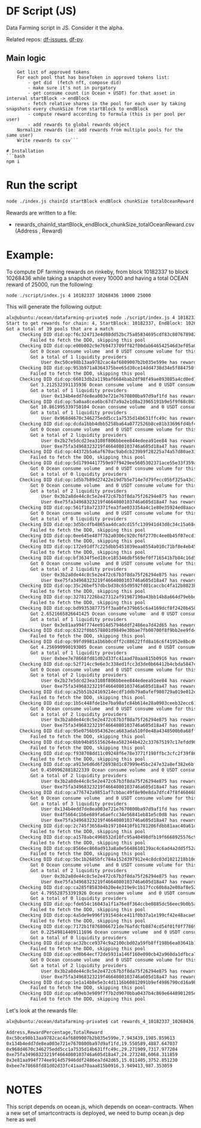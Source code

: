 # DF Script (JS)

Data Farming script in JS. Consider it the alpha.

Related repos: [df-issues](https://github.com/oceanprotocol/df-issues), [df-py](https://github.com/oceanprotocol/df-py).

## Main logic

```text
    Get list of approved tokens
    For each pool that has baseToken in approved tokens list:
        - get did  (fetch nft, compose did)
        - make sure it's not in purgatory
        - get consume count (in Ocean + USDT) for that asset in interval startBlock -> endBlock
        - fetch relative shares in the pool for each user by taking snapshots every chunkSize from startBlock to endBlock
        - compute reward according to formula (this is per pool per user)
        - add rewards to global rewards object
    Normalize rewards (ie: add rewards from multiple pools for the same user)
    Write rewards to csv```

# Installation
```bash
npm i
```

# Run the script
```bash
node ./index.js chainId startBlock endBlock chunkSize totalOceanReward
```
Rewards are written to a file:
 - rewards_chainId_startBlock_endBlock_chunkSize_totalOceanReward.csv  (Address , Reward)


# Example:

To compute DF farming rewards on rinkeby, from block 10182337 to block 10268436 while taking a snapshot every 10000 and having a total OCEAN reward of 25000, run the following:

```bash
node ./script/index.js 4 10182337 10268436 10000 25000
```

This will generate the following output:

```bash
alx@ubuntu:/ocean/datafarming-private$ node ./script/index.js 4 10182337 10268436 10000 25000
Start to get rewards for chain: 4, StartBlock: 10182337, EndBlock: 10268436, chunkSize:10000
Got a total of 39 pools that are a match
	 Checking DID did:op:f6c324713e4d88dd52bc75a85834695cdf83c80767898288b22dd7e93b1e166a (with pool 0x04568070ae2deaced03a4b4950739e6ad0aa1502)
		 Failed to fetch the DDO, skipping this pool
	 Checking DID did:op:e00b002c9e769473709ff82f00dab646542546d3ef05a092499c801d490a41d8 (with pool 0x04eeab25fbb97b38b1883dc5d6a2ee193ef52e0b)
		 Got 0 Ocean consume volume  and 0 USDT consume volume for this asset
		 Got a total of 1 liquidity providers
			 User 0xc50ce98b13aa9782cac4af6809007b2b035e599e has reward: 0.037611 [ log(0.333334 + 1) * log(0.000000 + 2) ] -> totalRewards: 0.037611
	 Checking DID did:op:953b971a8364375bee65d30ce14dd4738d34e5f884750fa8534ff8c259452a28 (with pool 0x082fefc723d3db52931fcb6a64182546f25e84e3)
		 Failed to fetch the DDO, skipping this pool
	 Checking DID did:op:66013db2a119baf6684bab2df98f49ae893085a4cd0ed78ac4a9f5ac9ac9ac29 (with pool 0x0ac3a185b47e64b9921cb52c8aff8e6bc11cb7ed)
		 Got 3.212532391135936 Ocean consume volume  and 0 USDT consume volume for this asset
		 Got a total of 1 liquidity providers
			 User 0x134b4edd7de8ea003e721e7670800ba97d9af1fd has reward: 0.076334 [ log(0.277778 + 1) * log(3.212533 + 2) ] -> totalRewards: 0.113944
	 Checking DID did:op:5a0aa8cea6bc67d7a9a2e1d8a23965191b9e5f9f68c863f2584e888e10769560 (with pool 0x0d306ee09a1065f80a8157e054123b4251f7ea98)
		 Got 10.861995339750104 Ocean consume volume  and 0 USDT consume volume for this asset
		 Got a total of 1 liquidity providers
			 User 0x968d4670c346275edd5cc1a7535d14b631ffc49c has reward: 0.138596 [ log(0.333334 + 1) * log(10.861996 + 2) ] -> totalRewards: 0.252540
	 Checking DID did:op:dcda1bbb4dbb5258ba64a0772526b8ce81b33696fd4bf4ab62214415d0c47c0d (with pool 0x1c643a7f7e23bccab0e8c7c68a32c47a91f53f00)
		 Got 0 Ocean consume volume  and 0 USDT consume volume for this asset
		 Got a total of 2 liquidity providers
			 User 0x2b27e5dcd23ea3108f806bbeee844edeea91ee84 has reward: 0.000000 [ log(0.000000 + 1) * log(0.000000 + 2) ] -> totalRewards: 0.252540
			 User 0xe75fa34968323219f4664080103746a605d18a47 has reward: 0.026235 [ log(0.222223 + 1) * log(0.000000 + 2) ] -> totalRewards: 0.278775
	 Checking DID did:op:44372b5a6af670ac9abdcb239b9f28225a74a57d80ae33643dd27c334f5eccff (with pool 0x28ef3f1be2824db05f0bfdda7026c800872b139f)
		 Failed to fetch the DDO, skipping this pool
	 Checking DID did:op:5d17994417759e97f9429ee5605302371ace55e33f359a281e22c6f0d11cbdc1 (with pool 0x301a67e2733361a7c9a33adedd214c2621c13a18)
		 Got 0 Ocean consume volume  and 0 USDT consume volume for this asset
		 Got a total of 0 liquidity providers
	 Checking DID did:op:1d5b7b89d27422e19d7b5e714e7d79fecc05bf325a43c32bce879e91d414b85e (with pool 0x46c9d0a72989765620440a9fcd50ae2e35513a0b)
		 Got 0 Ocean consume volume  and 0 USDT consume volume for this asset
		 Got a total of 2 liquidity providers
			 User 0x3b2a8de44c8c5e2e472c67b3f8da75f26294e875 has reward: 0.000000 [ log(0.000000 + 1) * log(0.000000 + 2) ] -> totalRewards: 0.278775
			 User 0xe75fa34968323219f4664080103746a605d18a47 has reward: 0.033304 [ log(0.055556 + 1) * log(0.000000 + 2) ] -> totalRewards: 0.285843
	 Checking DID did:op:561f18a723371fea3fae033354a4c1e80e35924ed8aacee32fc938fff7c35de3 (with pool 0x48af9bb92ded6ef7c6464af5d78169ead8e8adc9)
		 Got 0 Ocean consume volume  and 0 USDT consume volume for this asset
		 Got a total of 0 liquidity providers
	 Checking DID did:op:3d5bcdfb4865aa4dcadcd15fc139941d43d8c34c15a684dce710471bd3e55480 (with pool 0x544a638208adc2a86269211d89cf8631d9654062)
		 Failed to fetch the DDO, skipping this pool
	 Checking DID did:op:0ee645e487f7b2a0306c920cf6f2770c4ee0b45f07ecd116398ab4e4bd1ccc86 (with pool 0x57eb6b733b77481ea339d448be4ae96f08ce5e26)
		 Failed to fetch the DDO, skipping this pool
	 Checking DID did:op:172e91df7c225dbb5451039eaa8554a010c71bf8e4eb45889eab5e046a6584be (with pool 0x5875ca70b86395e2bc61823b6dcaa0da4ebbdcd2)
		 Failed to fetch the DDO, skipping this pool
	 Checking DID did:op:bf3634f5ed10ce185346dbf569ef0f716541b7b84c16d5480e2b6b5c2e47c05d (with pool 0x66a181bcad8e53142162db4fca5075f830cb24ed)
		 Got 0 Ocean consume volume  and 0 USDT consume volume for this asset
		 Got a total of 2 liquidity providers
			 User 0x3b2a8de44c8c5e2e472c67b3f8da75f26294e875 has reward: 0.000000 [ log(0.000000 + 1) * log(0.000000 + 2) ] -> totalRewards: 0.285843
			 User 0xe75fa34968323219f4664080103746a605d18a47 has reward: 0.047078 [ log(0.111112 + 1) * log(0.000000 + 2) ] -> totalRewards: 0.299618
	 Checking DID did:op:35c26bef57dbcbd38c65d9592fd01caccbc4fa12b8023bc0eba58bc72284f4c9 (with pool 0x707ab41ff5e2d952dcc9446332c2f3a7b9791cb2)
		 Failed to fetch the DDO, skipping this pool
	 Checking DID did:op:327817226ba27312af91987190a43bb14b8a664d79ebbde4a307a22e0884fb5b (with pool 0x739d4d701088cf5cf832ad95c099945712816c71)
		 Failed to fetch the DDO, skipping this pool
	 Checking DID did:op:bd9935387775ff3aa0fe379b65c6a4169dcf8f2420b4583e5d717432dc548a94 (with pool 0x74f87e88f8ad712fcb3dc2f730febeba9827a4c9)
		 Got 2.6521665826641425 Ocean consume volume  and 0 USDT consume volume for this asset
		 Got a total of 1 liquidity providers
			 User 0x3e81aa994f774ee914d57946ddf2486ea7d42d65 has reward: 0.071076 [ log(0.277778 + 1) * log(2.652167 + 2) ] -> totalRewards: 0.370693
	 Checking DID did:op:6322f0bb578801d9849e30bae7fb00700f8f9bb2ee9fd4fcaac14aeefa2c294e (with pool 0x7de9dd0797bc9fad1ef6ddc3ae5c44d231e23c84)
		 Failed to fetch the DDO, skipping this pool
	 Checking DID did:op:99fd9981a1b6b0cdff2c88622ffd8a16c6f41952e8bcd62c786f97dc33fc0aee (with pool 0x8806060cf75ae717092bc74441de7a19d0a34eb7)
		 Got 4.256990990193005 Ocean consume volume  and 0 USDT consume volume for this asset
		 Got a total of 1 liquidity providers
			 User 0xbee7e78668fd81d02d33fc41aad70aaa815b0916 has reward: 0.018700 [ log(0.055556 + 1) * log(4.256991 + 2) ] -> totalRewards: 0.389393
	 Checking DID did:op:52f714cc9e6e3c338ed1fcc3d3de0b66412b4cbda5847cb0d6d13ad954ad39bd (with pool 0x8820d67a7294a6aff70305c10fd924aec39b2d57)
		 Got 0 Ocean consume volume  and 0 USDT consume volume for this asset
		 Got a total of 2 liquidity providers
			 User 0x2b27e5dcd23ea3108f806bbeee844edeea91ee84 has reward: 0.000000 [ log(0.000000 + 1) * log(0.000000 + 2) ] -> totalRewards: 0.389393
			 User 0xe75fa34968323219f4664080103746a605d18a47 has reward: 0.073313 [ log(0.222223 + 1) * log(0.000000 + 2) ] -> totalRewards: 0.415628
	 Checking DID did:op:a25b51b24169214ecdf1ddb79a0afef980729a019e012e87165ed854718cd306 (with pool 0x88bc13747a5a8872fc5bff84667b47905a7774ae)
		 Failed to fetch the DDO, skipping this pool
	 Checking DID did:op:1b5c448fde1be7ba98afc84b614e28a0903ceeb32ecc612116f67158f26629fb (with pool 0x8d9bac4fc20b11756de0fdee8304f3fddecaf529)
		 Got 0 Ocean consume volume  and 0 USDT consume volume for this asset
		 Got a total of 2 liquidity providers
			 User 0x3b2a8de44c8c5e2e472c67b3f8da75f26294e875 has reward: 0.000000 [ log(0.000000 + 1) * log(0.000000 + 2) ] -> totalRewards: 0.415628
			 User 0xe75fa34968323219f4664080103746a605d18a47 has reward: 0.080382 [ log(0.055556 + 1) * log(0.000000 + 2) ] -> totalRewards: 0.422696
	 Checking DID did:op:95e0756b954362eca683ada510f0e48a4348500b0a68ff8e6cbd4d4b4fd4bf76 (with pool 0x9069eaa3b70d4124c86afdd80bfd418ce59c5030)
		 Failed to fetch the DDO, skipping this pool
	 Checking DID did:op:6bb94b855156264ea582344b422c337675197c17efdd901a8226f141ac983d7c (with pool 0x94bd08d4f1351f6c66bea50d829e5da0d218dae2)
		 Failed to fetch the DDO, skipping this pool
	 Checking DID did:op:f938708dd11c09248f6e78e3771f198ffbc3cfc2f39f8613d6e22ab7d52417bc (with pool 0x950f5457119069dded023ef6d351d052559a47ea)
		 Failed to fetch the DDO, skipping this pool
	 Checking DID did:op:a913e6d6d6f26938d1c07999e45bc247e32a8ef382e6bf3c1c2676c4fd2423ae (with pool 0x9acac5de4af63201e0550fd75d891123cf02b555)
		 Got 0.4509962881822339 Ocean consume volume  and 0 USDT consume volume for this asset
		 Got a total of 2 liquidity providers
			 User 0x3b2a8de44c8c5e2e472c67b3f8da75f26294e875 has reward: 0.000000 [ log(0.000000 + 1) * log(0.450997 + 2) ] -> totalRewards: 0.422696
			 User 0xe75fa34968323219f4664080103746a605d18a47 has reward: 0.089524 [ log(0.055556 + 1) * log(0.450997 + 2) ] -> totalRewards: 0.431838
	 Checking DID did:op:a776742a9851af7cbbac49f8e90e8da7dfc47f8f46046bb40cebe7ab2ab17273 (with pool 0x9af82ca72e700f0ac84ec817f39d03f094525365)
		 Got 0 Ocean consume volume  and 0 USDT consume volume for this asset
		 Got a total of 3 liquidity providers
			 User 0x134b4edd7de8ea003e721e7670800ba97d9af1fd has reward: 0.092568 [ log(0.132212 + 1) * log(0.000000 + 2) ] -> totalRewards: 0.448072
			 User 0x4f5664c1b6e689fa6aefcc34e56841eb81e5c0d8 has reward: 0.000000 [ log(0.000000 + 1) * log(0.000000 + 2) ] -> totalRewards: 0.448072
			 User 0xe75fa34968323219f4664080103746a605d18a47 has reward: 0.100792 [ log(0.090012 + 1) * log(0.000000 + 2) ] -> totalRewards: 0.459340
	 Checking DID did:op:2c745f3658a4b197104410fb1781206fdbb81aac40a61d7331bf5df227e9bb79 (with pool 0xac022afb941ae0b7b90b44e0b5f64bd5e47262d7)
		 Failed to fetch the DDO, skipping this pool
	 Checking DID did:op:a1578abc4968532d10fc95a40498dfb19f6668925576c93d46f24cf9485cd811 (with pool 0xb48b13efc6137ca6e5d710a454f76fe5fdcebd9e)
		 Failed to fetch the DDO, skipping this pool
	 Checking DID did:op:8566ec860ad913a8a0e5648610139ac4c6ad4a2dd5f52aa25d856481488c023b (with pool 0xb80588f1ae5a3b7c797aace4886b22cbeffcbfe1)
		 Failed to fetch the DDO, skipping this pool
	 Checking DID did:op:5bc1b2685bfc784a152d397912e4c8dc03d1021218b10db7deb47217ddc0a17a (with pool 0xc08afe96ba9824981cb36bb7b097d2fa4dc078ac)
		 Got 0 Ocean consume volume  and 0 USDT consume volume for this asset
		 Got a total of 2 liquidity providers
			 User 0x3b2a8de44c8c5e2e472c67b3f8da75f26294e875 has reward: 0.000000 [ log(0.000000 + 1) * log(0.000000 + 2) ] -> totalRewards: 0.459340
			 User 0xe75fa34968323219f4664080103746a605d18a47 has reward: 0.107860 [ log(0.055556 + 1) * log(0.000000 + 2) ] -> totalRewards: 0.466408
	 Checking DID did:op:ca285f858304b20e4e319e9c1b17fcc60b8a2e08af8e52d88fd2b9427f9d5649 (with pool 0xde04d7c2416b16ec77d524b8d545a8a06607cb98)
		 Got 4.795528753391926 Ocean consume volume  and 0 USDT consume volume for this asset
		 Got a total of 0 liquidity providers
	 Checking DID did:op:fde654c16043a1f1a76e8f364ccbe0885dc56eec9b0b5a2c1afd2beee420075c (with pool 0xdea8d68728a2b93c0c5c4561748eb33f0ecf192f)
		 Failed to fetch the DDO, skipping this pool
	 Checking DID did:op:4a5de9e996f19154d4ce411f0b37a1e199cf42e48acae92be4074c3b85814803 (with pool 0xdef1b67e7095655ebae323cd17ee5f2c2ba225cb)
		 Failed to fetch the DDO, skipping this pool
	 Checking DID did:op:7172b1f8768066721de76afdcfb8874cd54f01f0f778693f275ff273ba3c0ae5 (with pool 0xe18ac4c6957ceb3488c09d1865069878a47dd127)
		 Got 0.22549814409111696 Ocean consume volume  and 0 USDT consume volume for this asset
		 Got a total of 0 liquidity providers
	 Checking DID did:op:ac32bcce9374c9a2100cbd02a59fb8ff198b6ea03641b1979aea06e65e60cc42 (with pool 0xea44de3cf83b33f3e5b6a23e5bc94bd952eff63f)
		 Failed to fetch the DDO, skipping this pool
	 Checking DID did:op:ed0b64ecf72de5931a146f160e090cb42a960da1dfbca7ea5674fdc40b54c75f (with pool 0xeab4bfcf8dd0fe5ac3a2e4b036ccf5375a2c882c)
		 Got 0 Ocean consume volume  and 0 USDT consume volume for this asset
		 Got a total of 2 liquidity providers
			 User 0x3b2a8de44c8c5e2e472c67b3f8da75f26294e875 has reward: 0.000000 [ log(0.000000 + 1) * log(0.000000 + 2) ] -> totalRewards: 0.466408
			 User 0xe75fa34968323219f4664080103746a605d18a47 has reward: 0.114929 [ log(0.055556 + 1) * log(0.000000 + 2) ] -> totalRewards: 0.473477
	 Checking DID did:op:1e1a14b8e5e3c4d1116b60812091b9ef4986790cd16a9bc3e12ebd1efc5e079e (with pool 0xeb3e68756b80d24828d3dd6f231542879f89d697)
		 Failed to fetch the DDO, skipping this pool
	 Checking DID did:op:a69eb3e989f7f7b2d9070bba0437b4c869e6448901205ef773ee707c2d02e9f8 (with pool 0xf3677e402a5db22929db027accd2b066214f056a)
		 Failed to fetch the DDO, skipping this pool
```

Let's look at the rewards file:

```bash
alx@ubuntu:/ocean/datafarming-private$ cat rewards_4_10182337_10268436_10000_25000.csv 

Address,RewardPercentage,TotalReward
0xc50ce98b13aa9782cac4af6809007b2b035e599e,7.943439,1985.859613
0x134b4edd7de8ea003e721e7670800ba97d9af1fd,19.550589,4887.647037
0x968d4670c346275edd5cc1a7535d14b631ffc49c,29.271909,7317.977204
0xe75fa34968323219f4664080103746a605d18a47,24.273248,6068.311859
0x3e81aa994f774ee914d57946ddf2486ea7d42d65,15.011405,3752.851230
0xbee7e78668fd81d02d33fc41aad70aaa815b0916,3.949413,987.353059
```


# NOTES

This script depends on ocean.js, which depends on ocean-contracts.
When a new set of smartcontracts is deployed, we need to bump ocean.js dep here as well